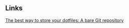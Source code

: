 ## Links

[The best way to store your dotfiles: A bare Git repository](https://www.atlassian.com/git/tutorials/dotfiles)
